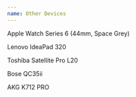 ```yaml
---
name: Other Devices
---
```

Apple Watch Series 6 (44mm, Space Grey)

Lenovo IdeaPad 320

Toshiba Satellite Pro L20

Bose QC35ii

AKG K712 PRO
